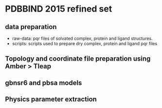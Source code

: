 # PDBBIND 2015 refined set
## data preparation
- raw-data: pqr files of solvated complex, protein and ligand structures.
- scripts: scripts used to prepare dry complex, protein and ligand pqr files

## Topology and coordinate file preparation using Amber > Tleap


## gbnsr6 and pbsa models

## Physics parameter extraction